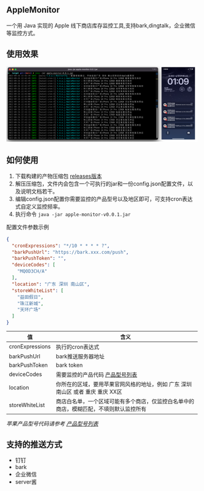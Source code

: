 ## AppleMonitor

一个用 Java 实现的 Apple 线下商店库存监控工具,支持bark,dingtalk，企业微信等监控方式。

## 使用效果

![效果图](docs/images/view.png)


## 如何使用

1. 下载构建的产物压缩包 [releases版本](https://github.com/MoshiCoCo/Apple-Monitor/releases)
2. 解压压缩包，文件内会包含一个可执行的jar和一份config.json配置文件，以及说明文档若干。
3. 编辑config.json配置你需要监控的产品型号以及地区即可，可支持cron表达式自定义监控频率。
4. 执行命令 `java -jar apple-monitor-v0.0.1.jar`

配置文件参数示例

```json
{
  "cronExpressions": "*/10 * * * * ?",
  "barkPushUrl": "https://bark.xxx.com/push",
  "barkPushToken": "",
  "deviceCodes": [
    "MQ0D3CH/A"
  ],
  "location": "广东 深圳 南山区",
  "storeWhiteList": [
    "益田假日",
    "珠江新城",
    "天环广场"
  ]
}
```

| 值               | 含义                                                  |
|-----------------|-----------------------------------------------------|
| cronExpressions | 执行的cron表达式                                          |
| barkPushUrl     | bark推送服务器地址                                         |
| barkPushToken   | bark token                                          |
| deviceCodes     | 需要监控的产品代码    [产品型号列表](./docs/apple-device-codes.md) |
| location        | 你所在的区域，要用苹果官网风格的地址，例如 广东 深圳 南山区 或者 重庆 重庆 XX区        |
| storeWhiteList  | 商店白名单，一个区域可能有多个商店，仅监控白名单中的商店，模糊匹配，不填则默认监控所有         |

*苹果产品型号代码请参考 [产品型号列表](./docs/apple-device-codes.md)*

## 支持的推送方式

- 钉钉
- bark
- 企业微信
- server酱